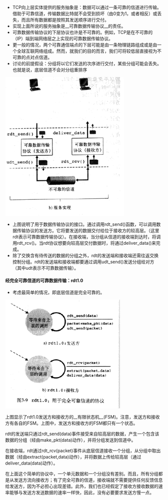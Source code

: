 * TCP向上层实体提供的服务抽象是：数据可以通过一条可靠的信道进行传输。借助于可靠信道，传输数据比特就不会受到损坏（由0变为1，或者相反）或丢失，而且所有数据都是按照其发送顺序进行交付。
* 实现上面所说的服务抽象是__可靠数据传输协议__的责任。
* 可靠数据传输协议的下层协议也许是不可靠的。例如，TCP是在不可靠的（IP）端到端网络层之上实现的可靠数据传输协议。
* 更一般的情况，两个可靠通信端点的下层可能是由一条物理链路组成或是由一个全球互联网络组成。然而，就我们的目的而言，我们可将较低层直接视为不可靠的点对点信道。
* 讨论的前提假设：分组将以它们发送的次序进行交付，某些分组可能会丢失。也就是说，底层信道不会对分组重排序

![Alt text](../img/201707172252.png)

* 上图说明了用于数据传输协议的接口。通过调用rdt_send()函数，可以调用数据传输协议的发送方。它将要发送的数据交付给位于接收方的较高层。（这里rdt表示可靠数据传输协议）。在接收端，当分组从信道的接收端到达时，将调用rdt_rcv()。当rdt协议想要向较高层交付数据时，将通过deliver_data()来完成。
* 除了交换含有待传送的数据的分组之外，rdt的发送端和接收端还需往返交换控制分组。rdt的发送端和接收端都要通过调用udt_send()发送分组给对方（其中udt表示不可靠数据传输）。



#### 经完全可靠信道的可靠数据传输：rdt1.0

* 考虑最简单的情况，即底层信道是完全可靠的。

![Alt text](../img/201707172309.png)

​	上图显示了rdt1.0发送方和接收方的__有限状态机__(FSM)。注意，发送方和接收方有各自的FSM。上图中，发送方和接收方的FSM都只有一个状态。

​	rdt的发送端只通过rdt_send(data)事件接受来自较高层的数据，产生一个包含该数据的分组（经由make_pkt(data)动作），并将分组发送到信道中。

​	在接收端，rdt通过rdt_rcv(packet)事件从底层信道接收一个分组，从分组中取出数据（经由extract(packet,data)动作），并将数据上传给较高层（通过deliver_data(data)动作）。

​	在上面这个简单的协议中，一个单元数据和一个分组没有差别。而且，所有分组都是从发送方流向接收方；有了完全可靠的信道，接收端就不需要提供任何反馈信息给发送方，因为不必担心出现差错。此外，我们也已经假定了接收方接收数据的速率能够与发送方发送数据的速率一样快，因此，没有必要要求发送方慢一点。